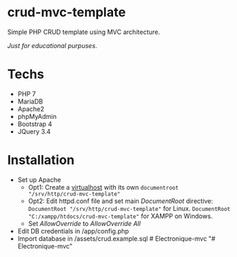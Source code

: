 # crud-mvc-template

Simple PHP CRUD template using MVC architecture.

_Just for educational purpuses_.

# Techs

- PHP 7
- MariaDB
- Apache2
- phpMyAdmin
- Bootstrap 4
- JQuery 3.4

# Installation

- Set up Apache
  - Opt1: Create a <a href="https://httpd.apache.org/docs/2.4/vhosts/examples.html">virtualhost</a> with its own <code>documentroot "/srv/http/crud-mvc-template"</code>
  - Opt2: Edit httpd.conf file and set main _DocumentRoot_ directive:
    <code>DocumentRoot "/srv/http/crud-mvc-template"</code> for Linux.
    <code>DocumentRoot "C:/xampp/htdocs/crud-mvc-template"</code> for XAMPP on Windows.
  - Set _AllowOverride_ to _AllowOverride All_
- Edit DB credentials in /app/config.php
- Import database in /assets/crud.example.sql
#   E l e c t r o n i q u e - m v c  
 "# Electronique-mvc" 

